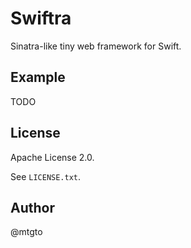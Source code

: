 # Swiftra

Sinatra-like tiny web framework for Swift.

## Example

TODO

## License

Apache License 2.0.

See `LICENSE.txt`.

## Author

@mtgto
